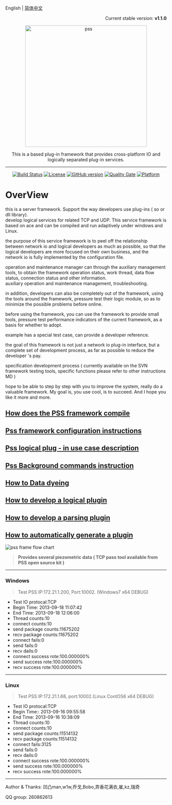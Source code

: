 English | [简体中文](./README_Chinese.md)

<p align="right">Current stable version: <strong>v1.1.0</strong></p>
<p align="center"><img src="https://raw.githubusercontent.com/freeeyes/PSS/gh-pages/_images/pss.svg?sanitize=true" alt="pss" width="380"/></p>
<center>This is a based plug-in framework that provides cross-platform IO and logically separated plug-in services.  

----------

[![Build Status](https://travis-ci.org/freeeyes/PSS.svg?branch=master)](https://travis-ci.org/freeeyes/PSS)
[![License](https://img.shields.io/badge/License-Apache%202.0-blue.svg)](https://opensource.org/licenses/Apache-2.0)
[![GitHub version](https://badge.fury.io/gh/freeeyes%2FPSS.svg)](https://badge.fury.io/gh/freeeyes%2FPSS)
[![Quality Gate](https://sonarcloud.io/api/project_badges/measure?project=freeeyes&metric=alert_status)](https://sonarcloud.io/dashboard?id=freeeyes)
[![Platform](https://img.shields.io/badge/platform-Linux,%20Windows-green.svg?style=flat)](https://github.com/freeeyes/PSS)
</center>

# OverView

this is a server framework. Support the way developers use plug-ins ( so or dll library).  
develop logical services for related TCP and UDP. This service framework is based on ace and can be compiled and run adaptively under windows and Linux.

the purpose of this service framework is to peel off the relationship between network io and logical developers as much as possible, so that the logical developers are more focused on their own business, and the network io is fully implemented by the configuration file.

operation and maintenance manager can through the auxiliary management tools, to obtain the framework operation status, work thread, data flow status, connection status and other information.  
auxiliary operation and maintenance management, troubleshooting.

in addition, developers can also be completely out of the framework, using the tools around the framework, pressure test their logic module, so as to minimize the possible problems before online.

before using the framework, you can use the framework to provide small tools, pressure test performance indicators of the current framework, as a basis for whether to adopt.

example has a special test case, can provide a developer reference.

the goal of this framework is not just a network io plug-in interface, but a complete set of development process, as far as possible to reduce the developer 's pay.

specification development process ( currently available on the SVN framework testing tools, specific functions please refer to other instructions MD )

hope to be able to step by step with you to improve the system, really do a valuable framework. My goal is, you use cool, is to succeed. And I hope you like it more and more.

## [How does the PSS framework compile](./Doc/English/Install.md) 
## [Pss framework configuration instructions](./Doc/English/Configure.md)
## [Pss logical plug - in use case description](./Doc/English/examples.md)
## [Pss Background commands instruction](./Doc/English/PSSFrameCommand.md) 
## [How to Data dyeing](./Doc/English/Dyeing.md)
## [How to develop a logical plugin](./Doc/English/LogicPlugin.md) 
## [How to develop a parsing plugin](./Doc/English/PacketParsePlugin.md) 
## [How to automatically generate a plugin](./Doc/English/PluginMake.md)

![pss frame flow chart](http://on-img.com/chart_image/5a6ae014e4b0d1c5b5b1e6fa.png)

> **Provides several piezometric data ( TCP pass tool available from PSS open source kit )**

----------

### Windows

> Test PSS IP:172.21.1.200, Port:10002. (Windows7 x64 DEBUG)

* Test IO protocal:TCP  
* Begin Time: 2013-09-18 11:07:42  
* End Time: 2013-09-18 12:06:00  
* Thread counts:10  
* connect counts:10  
* send package counts:11675202  
* recv package counts:11675202
* connect fails:0  
* send fails:0  
* recv dails:0  
* connect success rote:100.000000%  
* send success rote:100.000000%  
* recv success rote:100.000000%  

----------

### Linux

> Test PSS IP:172.21.1.68, port:10002.(Linux ContOS6 x64 DEBUG)

* Test IO protocal:TCP
* Begin Time:: 2013-09-16 09:55:58
* End Time: 2013-09-16 10:38:09
* Thread counts:10
* connect counts:10
* send package counts:11514132
* recv package counts:11514132
* connect fails:3125
* send fails:0
* recv dails:0
* connect success rote:100.000000%
* send success rote:100.000000%
* recv success rote:100.000000%

----------

Author & Thanks: 
凹凸man,w1w,乔戈,Bobo,弄香花满衣,崔,kz,瑞奇

QQ group: 260862613